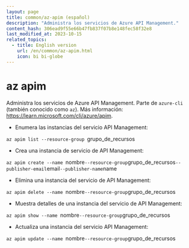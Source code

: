 ```yaml
---
layout: page
title: common/az-apim (español)
description: "Administra los servicios de Azure API Management."
content_hash: 306ead9f55e66b47fb837f07b8e148fec58f32e8
last_modified_at: 2023-10-15
related_topics:
  - title: English version
    url: /en/common/az-apim.html
    icon: bi bi-globe
---
```

# az apim

Administra los servicios de Azure API Management.
Parte de `azure-cli` (también conocido como `az`).
Más información: <https://learn.microsoft.com/cli/azure/apim>.

- Enumera las instancias del servicio API Management:

`az apim list --resource-group `<span class="tldr-var badge badge-pill bg-dark-lm bg-white-dm text-white-lm text-dark-dm font-weight-bold">grupo_de_recursos</span>

- Crea una instancia de servicio de API Management:

`az apim create --name `<span class="tldr-var badge badge-pill bg-dark-lm bg-white-dm text-white-lm text-dark-dm font-weight-bold">nombre</span>` --resource-group `<span class="tldr-var badge badge-pill bg-dark-lm bg-white-dm text-white-lm text-dark-dm font-weight-bold">grupo_de_recursos</span>` --publisher-email `<span class="tldr-var badge badge-pill bg-dark-lm bg-white-dm text-white-lm text-dark-dm font-weight-bold">email</span>` --publisher-name `<span class="tldr-var badge badge-pill bg-dark-lm bg-white-dm text-white-lm text-dark-dm font-weight-bold">name</span>

- Elimina una instancia del servicio de API Management:

`az apim delete --name `<span class="tldr-var badge badge-pill bg-dark-lm bg-white-dm text-white-lm text-dark-dm font-weight-bold">nombre</span>` --resource-group `<span class="tldr-var badge badge-pill bg-dark-lm bg-white-dm text-white-lm text-dark-dm font-weight-bold">grupo_de_recursos</span>

- Muestra detalles de una instancia del servicio de API Management:

`az apim show --name `<span class="tldr-var badge badge-pill bg-dark-lm bg-white-dm text-white-lm text-dark-dm font-weight-bold">nombre</span>` --resource-group `<span class="tldr-var badge badge-pill bg-dark-lm bg-white-dm text-white-lm text-dark-dm font-weight-bold">grupo_de_recursos</span>

- Actualiza una instancia del servicio API Management:

`az apim update --name `<span class="tldr-var badge badge-pill bg-dark-lm bg-white-dm text-white-lm text-dark-dm font-weight-bold">nombre</span>` --resource-group `<span class="tldr-var badge badge-pill bg-dark-lm bg-white-dm text-white-lm text-dark-dm font-weight-bold">grupo_de_recursos</span>
